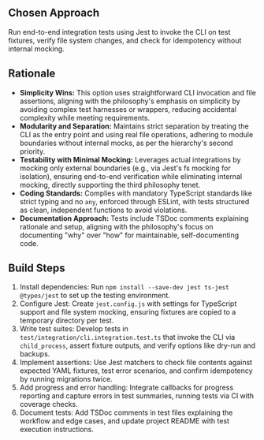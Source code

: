 ## Chosen Approach
Run end-to-end integration tests using Jest to invoke the CLI on test fixtures, verify file system changes, and check for idempotency without internal mocking.

## Rationale
- **Simplicity Wins:** This option uses straightforward CLI invocation and file assertions, aligning with the philosophy's emphasis on simplicity by avoiding complex test harnesses or wrappers, reducing accidental complexity while meeting requirements.
- **Modularity and Separation:** Maintains strict separation by treating the CLI as the entry point and using real file operations, adhering to module boundaries without internal mocks, as per the hierarchy's second priority.
- **Testability with Minimal Mocking:** Leverages actual integrations by mocking only external boundaries (e.g., via Jest's fs mocking for isolation), ensuring end-to-end verification while eliminating internal mocking, directly supporting the third philosophy tenet.
- **Coding Standards:** Complies with mandatory TypeScript standards like strict typing and no `any`, enforced through ESLint, with tests structured as clean, independent functions to avoid violations.
- **Documentation Approach:** Tests include TSDoc comments explaining rationale and setup, aligning with the philosophy's focus on documenting "why" over "how" for maintainable, self-documenting code.

## Build Steps
1. Install dependencies: Run `npm install --save-dev jest ts-jest @types/jest` to set up the testing environment.
2. Configure Jest: Create `jest.config.js` with settings for TypeScript support and file system mocking, ensuring fixtures are copied to a temporary directory per test.
3. Write test suites: Develop tests in `test/integration/cli.integration.test.ts` that invoke the CLI via `child_process`, assert fixture outputs, and verify options like dry-run and backups.
4. Implement assertions: Use Jest matchers to check file contents against expected YAML fixtures, test error scenarios, and confirm idempotency by running migrations twice.
5. Add progress and error handling: Integrate callbacks for progress reporting and capture errors in test summaries, running tests via CI with coverage checks.
6. Document tests: Add TSDoc comments in test files explaining the workflow and edge cases, and update project README with test execution instructions.
